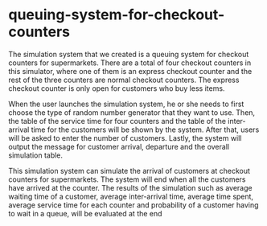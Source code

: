# queuing-system-for-checkout-counters

The simulation system that we created is a queuing system for checkout counters
for supermarkets. There are a total of four checkout counters in this simulator, where one
of them is an express checkout counter and the rest of the three counters are normal
checkout counters. The express checkout counter is only open for customers who buy less
items.

When the user launches the simulation system, he or she needs to first choose the
type of random number generator that they want to use. Then, the table of the service
time for four counters and the table of the inter-arrival time for the customers will be
shown by the system. After that, users will be asked to enter the number of customers.
Lastly, the system will output the message for customer arrival, departure and the overall
simulation table.

This simulation system can simulate the arrival of customers at checkout counters
for supermarkets. The system will end when all the customers have arrived at the counter.
The results of the simulation such as average waiting time of a customer, average
inter-arrival time, average time spent, average service time for each counter and
probability of a customer having to wait in a queue, will be evaluated at the end
